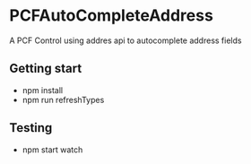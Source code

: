 # PCFAutoCompleteAddress

A PCF Control using addres api to autocomplete address fields

## Getting start

- npm install 
- npm run refreshTypes

## Testing

- npm start watch

